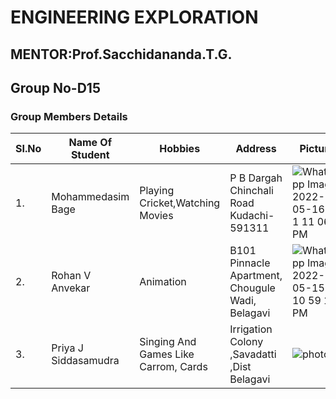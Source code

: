 # ENGINEERING EXPLORATION
## MENTOR:Prof.Sacchidananda.T.G.
## Group No-D15 

### Group Members Details
|SI.No|Name Of Student |Hobbies |Address| Picture|
|------|----------------|--------|-------|--------|
|1.|Mohammedasim Bage|Playing Cricket,Watching Movies|P B Dargah Chinchali Road Kudachi-591311|![WhatsApp Image 2022-05-16 at 1 11 06 PM](https://user-images.githubusercontent.com/105410447/168543664-9dfe491d-8073-4d38-a198-4511bc1000be.jpeg)|
|2.|Rohan V Anvekar |Animation|B101 Pinnacle Apartment, Chougule Wadi, Belagavi|![WhatsApp Image 2022-05-15 at 10 59 19 PM](https://user-images.githubusercontent.com/105410447/168486351-c038d257-a3f8-4b97-b144-929522dbcd8f.jpeg)|
|3.|Priya J Siddasamudra| Singing And Games Like Carrom, Cards |Irrigation Colony ,Savadatti ,Dist Belagavi|![photo](https://user-images.githubusercontent.com/105409910/173865326-9e2ddb3e-1c69-4af0-899d-06c0c89f94ba.jpg)
